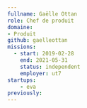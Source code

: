 ```yaml
---
fullname: Gaëlle Ottan
role: Chef de produit
domaine:
- Produit
github: gaelleottan
missions:
  - start: 2019-02-28
    end: 2021-05-31
    status: independent
    employer: ut7
startups:
    - eva
previously:
---
```

